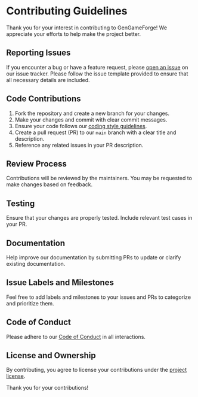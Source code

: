 # Contributing Guidelines

Thank you for your interest in contributing to GenGameForge! We appreciate your efforts to help make the project better.

## Reporting Issues

If you encounter a bug or have a feature request, please [open an issue](https://github.com/ghassan-bounni/GenGameForge/issues) on our issue tracker. Please 
follow the issue template provided to ensure that all necessary details are included.

## Code Contributions

1. Fork the repository and create a new branch for your changes.
2. Make your changes and commit with clear commit messages.
3. Ensure your code follows our [coding style guidelines](CODING_STYLE_GUIDELINES.md).
4. Create a pull request (PR) to our `main` branch with a clear title and description.
5. Reference any related issues in your PR description.

## Review Process

Contributions will be reviewed by the maintainers. You may be requested to make changes based on feedback.

## Testing

Ensure that your changes are properly tested. Include relevant test cases in your PR.

## Documentation

Help improve our documentation by submitting PRs to update or clarify existing documentation.

## Issue Labels and Milestones

Feel free to add labels and milestones to your issues and PRs to categorize and prioritize them.

## Code of Conduct

Please adhere to our [Code of Conduct](CODE_OF_CONDUCT.md) in all interactions.

## License and Ownership

By contributing, you agree to license your contributions under the [project license](LICENSE).

Thank you for your contributions!
